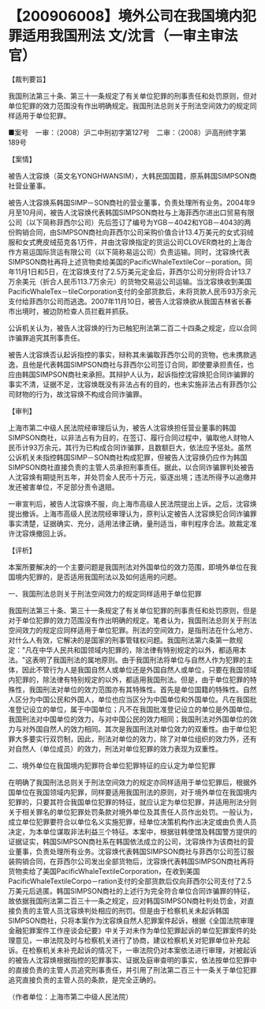 # 【200906008】境外公司在我国境内犯罪适用我国刑法 文/沈言（一审主审法官）

【裁判要旨】

我国刑法第三十条、第三十一条规定了有关单位犯罪的刑事责任和处罚原则，但对单位犯罪的效力范围没有作出明确规定。我国刑法总则关于刑法空间效力的规定同样适用于单位犯罪。

■案号　一审：（2008）沪二中刑初字第127号　二审：（2008）沪高刑终字第189号

【案情】

被告人沈容焕（英文名YONGHWANSIM），大韩民国国籍，原系韩国SIMPSON商社营业董事。

被告人沈容焕系韩国SIMP－SON商社的营业董事，负责处理所有业务。2004年9月至10月间，被告人沈容焕代表韩国SIMPSON商社与上海菲西尔进出口贸易有限公司（以下简称菲西尔公司）先后签订了编号为YGB－4042和YGB－4043的两份购销合同，由SIMPSON商社向菲西尔公司采购价值合计13.4万美元的女式羽绒服和女式麂皮绒茄克各1万件，并由沈容焕指定的货运公司CLOVER商社的上海合作方易运国际货运有限公司（以下简称易运公司）负责运输。同时，沈容焕代表SIMPSON商社再将上述货物卖给美国的PacificWhaleTextileCor－poration。同年11月1日和5日，在沈容焕支付了2.5万美元定金后，菲西尔公司分别将合计13.7万余美元（折合人民币113.7万余元）的货物交易运公司运输。当沈容焕收到美国PacificWhaleTex－tileCorporation支付的全部货款后，未将货款人民币93万余元支付给菲西尔公司而逃逸。2007年11月10日，被告人沈容焕欲从我国吉林省长春市出境时，被边防检查人员拦截并抓获。

公诉机关认为，被告人沈容焕的行为已触犯刑法第二百二十四条之规定，应以合同诈骗罪追究其刑事责任。

被告人沈容焕否认起诉指控的事实，辩称其未骗取菲西尔公司的货物，也未携款逃逸，且他是代表韩国SIMPSON商社与菲西尔公司签订合同，即使要承担责任，也应由韩国SIMPSON商社来承担。其辩护人认为，起诉指控沈容焕犯合同诈骗罪的事实不清，证据不足，沈容焕既没有非法占有的目的，也未实施非法占有菲西尔公司财物的行为，故沈容焕不构成合同诈骗罪。

【审判】

上海市第二中级人民法院经审理后认为，被告人沈容焕担任营业董事的韩国SIMPSON商社，以非法占有为目的，在签订、履行合同过程中，骗取他人财物人民币计93万余元，其行为已构成合同诈骗罪，且数额巨大，依法应予惩处。虽然公诉机关未指控韩国SIMP－SON商社构成犯罪，但被告人沈容焕仍应作为韩国SIMPSON商社直接负责的主管人员承担刑事责任。据此，以合同诈骗罪判处被告人沈容焕有期徒刑五年，并处罚金人民币十万元，驱逐出境；违法所得予以追缴并发还被害单位，不足部分责令退赔。

一审宣判后，被告人沈容焕不服，向上海市高级人民法院提出上诉。之后，沈容焕提出撤诉。上海市高级人民法院经审理认为，原判认定被告人沈容焕犯合同诈骗罪事实清楚，证据确实、充分，适用法律正确，量刑适当，审判程序合法。故裁定准许沈容焕撤回上诉。

【评析】

本案所要解决的一个主要问题是我国刑法对外国单位的效力范围，即境外单位在我国境内犯罪的，是否适用我国刑法以及如何适用的问题。

一、我国刑法总则关于刑法空间效力的规定同样适用于单位犯罪

我国刑法第三十条、第三十一条规定了有关单位犯罪的刑事责任和处罚原则，但是对于单位犯罪的效力范围没有作出明确的规定。笔者认为，我国刑法总则关于刑法空间效力的规定应同样适用于单位犯罪。刑法的空间效力，是指刑法在什么地方、对什么人有效，它解决的是国家的刑事管辖权问题。我国刑法第六条第一款规定："凡在中华人民共和国领域内犯罪的，除法律有特别规定的以外，都适用本法。"这表明了我国刑法的属地原则。由于我国刑法将单位与自然人作为犯罪的主体，因此不管行为人是我国自然人或单位还是外国自然人或单位，只要在我国领域内犯罪的，除法律有特别规定的以外，都适用我国刑法。但是，由于单位犯罪的特殊性，我国刑法对单位的效力范围亦有其特殊性。首先是单位国籍的特殊性。自然人区分为中国公民和外国人，单位也应当区分为中国单位和外国单位。凡在我国批准登记设立的单位，属于中国单位；凡不在我国批准登记设立的单位是外国单位。我国刑法对中国单位的效力，与对中国公民的效力相同；我国刑法对外国单位的效力与对外国自然人的效力相同。其次是我国刑法对单位效力的双重性。由于单位犯罪大多要实行双罚制，因此，刑法对单位的效力，除了对单位组织的效力外，还有对自然人（单位成员）的效力，刑法对单位犯罪的效力表现为双重性。

二、境外单位在我国境内犯罪符合单位犯罪特征的应认定为单位犯罪

在明确了我国刑法总则关于刑法空间效力的规定亦同样适用于单位犯罪后，根据外国单位在我国领域内犯罪，同样要适用我国刑法的原则，对于境外单位在我国境内犯罪的，只要其符合我国单位犯罪的特征，就应认定为单位犯罪，并适用刑法分则关于相关罪名的单位犯罪处罚条款对境外单位及其责任人员作出处罚。一般认为，成立单位犯罪要符合以单位名义实施犯罪，经单位决策机构作出决定或由负责人员决定，为本单位谋取非法利益三个特征。本案中，根据驻韩使馆及韩国警方提供的证据证实，韩国SIMPSON商社系在韩国依法成立的公司，沈容焕作为该商社的营业董事，负责处理所有业务。沈容焕代表韩国SIMPSON商社与菲西尔公司签订服装购销合同，在菲西尔公司发出全部货物后，沈容焕代表韩国SIMPSON商社再将货物卖给了美国PacificWhaleTextileCorporation，在收到美国PacificWhaleTextileCorpo－ration支付的全部货款后仅向菲西尔公司支付了2.5万美元后逃匿。韩国SIMPSON商社的上述行为完全符合单位合同诈骗罪的特征，故依据我国刑法第二百三十一条之规定，应对韩国SIMPSON商社判处罚金，对直接负责的主管人员沈容焕判处相应的刑罚。但是由于检察机关未起诉韩国SIMPSON商社，只将本案作为沈容焕自然人犯罪案件起诉，根据《全国法院审理金融犯罪案件工作座谈会纪要》中关于对未作为单位犯罪起诉的单位犯罪案件的处理意见，一审法院及时与检察机关进行了协商，建议检察机关对犯罪单位补充起诉。在检察机关未补充起诉的情况下，一审法院仍对本案依法进行审理，对被起诉的被告人沈容焕根据指控的犯罪事实、证据及庭审查明的事实，依法按单位犯罪中的直接负责的主管人员追究刑事责任，并引用了刑法第二百三十一条关于单位犯罪追究直接负责的主管人员的条款，是完全正确的。

（作者单位：上海市第二中级人民法院）